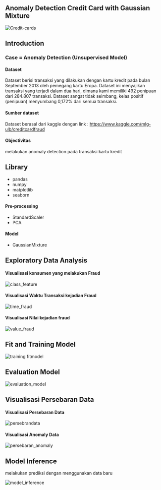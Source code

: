 ## Anomaly Detection Credit Card with Gaussian Mixture

![Credit-cards](https://user-images.githubusercontent.com/36668856/134003736-bd626894-70ab-4190-a55e-4867c8c01cb4.jpeg)

## Introduction

### Case = Anomaly Detection (Unsupervised Model)

#### Dataset
Dataset berisi transaksi yang dilakukan dengan kartu kredit pada bulan September 2013 oleh pemegang kartu Eropa. Dataset ini menyajikan transaksi yang terjadi dalam dua hari, dimana kami memiliki 492 penipuan dari 284.807 transaksi. Dataset sangat tidak seimbang, kelas positif (penipuan) menyumbang 0,172% dari semua transaksi.

#### Sumber dataset
Dataset berasal dari kaggle dengan link : https://www.kaggle.com/mlg-ulb/creditcardfraud

#### Objectivitas
melakukan anomaly detection pada transaksi kartu kredit

## Library
- pandas
- numpy 
- matplotlib
- seaborn 

#### Pre-processing
- StandardScaler
- PCA

#### Model
- GaussianMixture

## Exploratory Data Analysis

#### Visualisasi konsumen yang melakukan Fraud

![class_feature](https://user-images.githubusercontent.com/36668856/134098594-9c24f252-5fa5-4357-8f24-e5d13f86793f.png)

#### Visualisasi Waktu Transaksi kejadian Fraud

![time_fraud](https://user-images.githubusercontent.com/36668856/134098750-d7424ef1-5627-49e4-a61c-302c772a2ecb.png)

#### Visualisasi Nilai kejadian fraud

![value_fraud](https://user-images.githubusercontent.com/36668856/134098789-0de48043-d88e-4369-8511-d92f314b753f.png)

## Fit and Training Model

![training fitmodel](https://user-images.githubusercontent.com/36668856/134098852-90979701-b811-4b00-8c0f-f98552337429.png)

## Evaluation Model

![evaluation_model](https://user-images.githubusercontent.com/36668856/134098892-cf4464e8-a6cf-4f76-b581-60835456de21.png)

## Visualisasi Persebaran Data

#### Visualisasi Persebaran Data

![persebrandata](https://user-images.githubusercontent.com/36668856/134098986-7a7a8ac2-9650-490a-b316-d083405bf041.png)

#### Visualisasi Anomaly Data

![persebaran_anomaly](https://user-images.githubusercontent.com/36668856/134099031-e3b4f120-18d9-4bcf-9a8d-e4ad40d969e3.png)

## Model Inference

melakukan prediksi dengan menggunakan data baru

![model_inference](https://user-images.githubusercontent.com/36668856/134099087-acd121f1-7732-4e7c-8842-ec358f742899.png)


